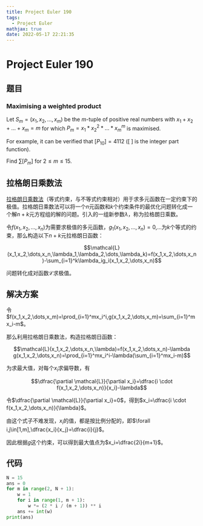 ```yaml
---
title: Project Euler 190
tags:
  - Project Euler
mathjax: true
date: 2022-05-17 22:21:35
---
```


<escape><!-- more --></escape>

# Project Euler 190

## 题目

### Maximising a weighted product

Let $S_m = (x_1, x_2, \dots , x_m)$ be the $m$-tuple of positive real numbers with $x_1 + x_2 + \dots + x_m = m$ for which $P_m = x_1 *x_2^2* \dots * x_m^m$ is maximised.

For example, it can be verified that $[P_{10}] = 4112$ ([ ] is the integer part function).

Find $\sum[P_m]$ for $2 \le m \le 15$.

## 拉格朗日乘数法

[拉格朗日乘数法](https://en.wikipedia.org/wiki/Lagrange_multiplier)（等式约束，与不等式约束相对）用于求多元函数在一定约束下的极值。拉格朗日乘数法可以将一个$n$元函数和$k$个约束条件的最优化问题转化成一个解$n+k$元方程组的解的问题。引入的一组新参数$\lambda$，称为拉格朗日乘数。

令$f(x_1,x_2,\dots,x_n)$为需要求极值的多元函数，$g_1(x_1,x_2,\dots,x_n)=0$,$\dots$为$k$个等式的约束，那么构造以下$n+k$元拉格朗日函数：

$$\mathcal{L}(x_1,x_2,\dots,x_n,\lambda_1,\lambda_2,\dots,\lambda_k)=f(x_1,x_2,\dots,x_n)-\sum_{i=1}^k\lambda_ig_i(x_1,x_2,\dots,x_n)$$

问题转化成对函数$\mathcal{L}$求极值。

## 解决方案

令$f(x_1,x_2,\dots,x_m)=\prod_{i=1}^mx_i^i,g(x_1,x_2,\dots,x_m)=\sum_{i=1}^mx_i-m$。

那么利用拉格朗日乘数法，构造拉格朗日函数：

$$\mathcal{L}(x_1,x_2,\dots,x_n,\lambda)=f(x_1,x_2,\dots,x_n)-\lambda g(x_1,x_2,\dots,x_n)=\prod_{i=1}^mx_i^i-\lambda(\sum_{i=1}^mx_i-m)$$

为求最大值，对每个$x_i$求偏导数，有

$$\dfrac{\partial \mathcal{L}}{\partial x_i}=\dfrac{i \cdot f(x_1,x_2,\dots,x_n)}{x_i}-\lambda$$

令$\dfrac{\partial \mathcal{L}}{\partial x_i}=0$，得到$x_i=\dfrac{i \cdot f(x_1,x_2,\dots,x_n)}{\lambda}$。

由这个式子不难发现，$x_i$的值，都是按比例分配的，即$\forall i,j\in[1,m],\dfrac{x_i}{x_j}=\dfrac{i}{j}$。

因此根据$g$这个约束，可以得到最大值点为$x_i=\dfrac{2i}{m+1}$。

## 代码

```py
N = 15
ans = 0
for m in range(2, N + 1):
    w = 1
    for i in range(1, m + 1):
        w *= (2 * i / (m + 1)) ** i
    ans += int(w)
print(ans)

```